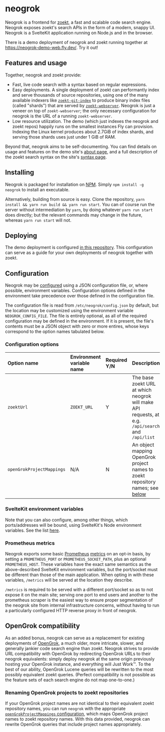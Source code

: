 # neogrok

Neogrok is a frontend for [zoekt](https://github.com/sourcegraph/zoekt), a fast
and scalable code search engine. Neogrok exposes zoekt's search APIs in the form
of a modern, snappy UI. Neogrok is a SvelteKit application running on Node.js
and in the browser.

There is a demo deployment of neogrok and zoekt running together at
https://neogrok-demo-web.fly.dev/. Try it out!

## Features and usage

Together, neogrok and zoekt provide:

- Fast, live code search with a syntax based on regular expressions.
- Easy deployments. A single deployment of zoekt can performantly index and
  serve thousands of source repositories, using one of the many available
  indexers like
  [`zoekt-git-index`](https://github.com/sourcegraph/zoekt/blob/main/cmd/zoekt-git-index/)
  to produce binary index files (called "shards") that are served by
  [`zoekt-webserver`](https://github.com/sourcegraph/zoekt/tree/main/cmd/zoekt-webserver).
  Neogrok is just a veneer on top of `zoekt-webserver`; the only necessary
  configuration for neogrok is the URL of a running `zoekt-webserver`.
- Low resource utilization. The demo (which just indexes the neogrok and zoekt
  repos) happily runs on the smallest instances Fly can provision. Indexing
  the Linux kernel produces about 2.7GiB of index shards, and serving those
  shards uses just under 1 GiB of RAM.

Beyond that, neogrok aims to be self-documenting. You can find details on usage
and features on the demo site's [about
page](https://neogrok-demo-web.fly.dev/about), and a full description of the
zoekt search syntax on the site's [syntax
page](https://neogrok-demo-web.fly.dev/syntax).

## Installing

Neogrok is packaged for installation on
[NPM](https://www.npmjs.com/package/neogrok). Simply `npm install -g neogrok` to
install an executable.

Alternatively, building from source is easy. Clone the repository,
`yarn install && yarn run build && yarn run start`. You can of course run the server
without intermediation by `yarn`, by doing whatever `yarn run start` does directly;
but the relevant commands may change in the future, whereas `yarn run start` will
not.

## Deploying

The demo deployment is configured [in this repository](./demo). This configuration
can serve as a guide for your own deployments of neogrok together with zoekt.

## Configuration

Neogrok may be [configured](./src/lib/server/configuration.ts) using a JSON
configuration file, or, where possible, environment variables. Configuration
options defined in the environment take precedence over those defined in the
configuration file.

The configuration file is read from `/etc/neogrok/config.json` by
default, but the location may be customized using the environment variable
`NEOGROK_CONFIG_FILE`. The file is entirely optional, as all of the required
configuration may be defined in the environment. If it is present, the file's
contents must be a JSON object with zero or more entires, whose keys correspond
to the option names tabulated below.

### Configuration options

| Option name               | Environment variable name | Required Y/N | Description                                                                                                                        |
| :------------------------ | :------------------------ | :----------- | :--------------------------------------------------------------------------------------------------------------------------------- |
| `zoektUrl`                | `ZOEKT_URL`               | Y            | The base zoekt URL at which neogrok will make API requests, at e.g. `/api/search` and `/api/list`                                  |
| `openGrokProjectMappings` | N/A                       | N            | An object mapping OpenGrok project names to zoekt repository names; see [below](#renaming-opengrok-projects-to-zoekt-repositories) |

### SvelteKit environment variables

Note that you can also configure, among other things, which ports/addresses will
be bound, using SvelteKit's Node environment variables. See the list
[here](https://kit.svelte.dev/docs/adapter-node#environment-variables).

### Prometheus metrics

Neogrok exports some basic [Prometheus](https://prometheus.io/)
[metrics](./src/lib/server/metrics.ts) on an opt-in basis, by setting a
`PROMETHEUS_PORT` or `PROMETHEUS_SOCKET_PATH`, plus an optional
`PROMETHEUS_HOST`. These variables have the exact same semantics as the
above-described SvelteKit environment variables, but the port/socket must be
different than those of the main application. When opting in with these
variables, `/metrics` will be served at the location they describe.

`/metrics` is required to be served with a different port/socket so as to not
expose it on the main site; serving one port to end users and another to the
prometheus scraper is the easiest way to ensure proper segmentation of the
neogrok site from internal infrastructure concerns, without having to run a
particularly configured HTTP reverse proxy in front of neogrok.

## OpenGrok compatibility

As an added bonus, neogrok can serve as a replacement for existing deployments
of [OpenGrok](https://oracle.github.io/opengrok/), a much older, more intricate,
slower, and generally jankier code search engine than zoekt. Neogrok strives to
provide URL compatibility with OpenGrok by redirecting OpenGrok URLs to their
neogrok equivalents: simply deploy neogrok at the same origin previously hosting
your OpenGrok instance, and everything will Just Work™. To the best of our
ability, OpenGrok Lucene queries will be rewritten to the most possibly
equivalent zoekt queries. (Perfect compatibility is not possible as the feature
sets of each search engine do not map one-to-one.)

### Renaming OpenGrok projects to zoekt repositories

If your OpenGrok project names are not identical to their equivalent zoekt
repository names, you can run `neogrok` with the appropriate
[`openGrokProjectMappings` configuration](#configuration), which maps OpenGrok
project names to zoekt repository names. With this data provided, neogrok can
rewrite OpenGrok queries that include project names appropriately.
